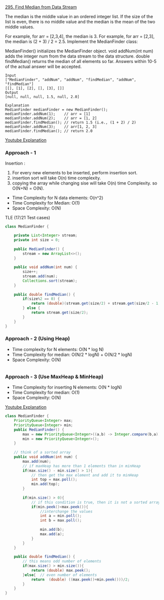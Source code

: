 
[295. Find Median from Data Stream](https://leetcode.com/problems/find-median-from-data-stream/)

The median is the middle value in an ordered integer list. If the size of the list is even, there is no middle value and the median is the mean of the two middle values.

For example, for arr = [2,3,4], the median is 3.
For example, for arr = [2,3], the median is (2 + 3) / 2 = 2.5.
Implement the MedianFinder class:

MedianFinder() initializes the MedianFinder object.
void addNum(int num) adds the integer num from the data stream to the data structure.
double findMedian() returns the median of all elements so far. Answers within 10-5 of the actual answer will be accepted.

```text
Input
["MedianFinder", "addNum", "addNum", "findMedian", "addNum", "findMedian"]
[[], [1], [2], [], [3], []]
Output
[null, null, null, 1.5, null, 2.0]

Explanation
MedianFinder medianFinder = new MedianFinder();
medianFinder.addNum(1);    // arr = [1]
medianFinder.addNum(2);    // arr = [1, 2]
medianFinder.findMedian(); // return 1.5 (i.e., (1 + 2) / 2)
medianFinder.addNum(3);    // arr[1, 2, 3]
medianFinder.findMedian(); // return 2.0
```

[Youtube Explanation](https://www.youtube.com/watch?v=1LkOrc-Le-Y)

### Approach - 1

Insertion :

1. For every new elements to be inserted, perform insertion sort.
2. insertion sort will take O(n) time complexity.
3. copying the array while changing sise will take O(n) time Complexity. so O(N+N) = O(N).

- Time Complexity for N data elements: O(n^2) 
- Time Complexity for Median: O(1)
- Space Complexity: O(N)

TLE (17/21 Test cases)
```java
class MedianFinder {

    private List<Integer> stream;
    private int size = 0;
    
    public MedianFinder() {
        stream = new ArrayList<>();
    }
    
    public void addNum(int num) {
        size++;
        stream.add(num);
        Collections.sort(stream);
    }
    
    public double findMedian() {
        if(size%2 == 0) {
            return (double)(stream.get(size/2) + stream.get(size/2 - 1))/2;
        } else {
            return stream.get(size/2);
        }
    }
}
```

### Approach - 2 (Using Heap)

- Time complexity for N elements: O(N * log N)
- Time Complexity for median: O(N/2 * logN) + O(N/2 * logN)
- Space Complexity: O(N)

```java

```


### Approach - 3 (Use MaxHeap & MinHeap)

- Time Complexity for inserting N elements: O(N * logN)
- Time Complexity for median: O(1)
- Space Complexity: O(N)

[Youtube Explanation](https://www.youtube.com/watch?v=1LkOrc-Le-Y)

```java
class MedianFinder {
    PriorityQueue<Integer> max;
    PriorityQueue<Integer> min;
    public MedianFinder() {
        max = new PriorityQueue<Integer>((a,b) -> Integer.compare(b,a));
        min = new PriorityQueue<Integer>();
    }
    
    // think of a sorted array
    public void addNum(int num) {
        max.add(num);
        // if maxHeap has more than 1 elements than in minHeap
        if(max.size() - min.size() > 1){
            // then get the max element and add it to minHeap
            int top = max.poll();
            min.add(top);
        }
        
        if(min.size() > 0){
            // if this condition is true, then it is not a sorted array
            if(min.peek()<max.peek()){
                //interchange the values
                int a = min.poll();
                int b = max.poll();
                
                min.add(b);
                max.add(a);
            }
        }
    }
    
    public double findMedian() {
        // this means odd number of elements 
        if(max.size() > min.size()){
            return (double) max.peek();
        }else{  // even number of elements
            return  (double) ((max.peek()+min.peek()))/2;
        }
    }
}
```
